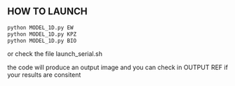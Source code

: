## HOW TO LAUNCH
```bash
python MODEL_1D.py EW
python MODEL_1D.py KPZ
python MODEL_1D.py BIO
```

or check the file launch_serial.sh


the code will produce an output image and you can check in OUTPUT REF
if your results are consitent

